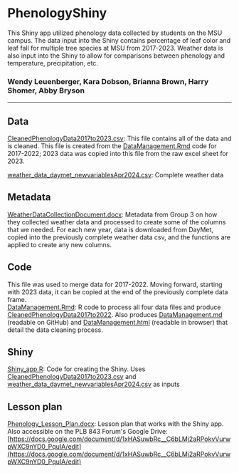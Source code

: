 # PhenologyShiny
This Shiny app utilized phenology data collected by students on the MSU campus. The data input into the Shiny contains percentage of leaf color and leaf fall for multiple tree species at MSU from 2017-2023. Weather data is also input into the Shiny to allow for comparisons between phenology and temperature, precipitation, etc.

### Wendy Leuenberger, Kara Dobson, Brianna Brown, Harry Shomer, Abby Bryson

------

## Data

[CleanedPhenologyData2017to2023.csv](/ShinyApp/CleanedPhenologyData2017to2023.csv): This file contains all of the data and is cleaned. This file is created from the [DataManagement.Rmd](/DataManagement_files/DataManagement.Rmd) code for 2017-2022; 2023 data was copied into this file from the raw excel sheet for 2023.  

[weather_data_daymet_newvariablesApr2024.csv](/ShinyApp/weather_data_daymet_newvariables_updateApril2024.csv): Complete weather data  

## Metadata

[WeatherDataCollectionDocument.docx](WeatherDataCollectionDocument.docx): Metadata from Group 3 on how they collected weather data and processed to create some of the columns that we needed. For each new year, data is downloaded from DayMet, copied into the previously complete weather data csv, and the functions are applied to create any new columns.  

## Code

This file was used to merge data for 2017-2022. Moving forward, starting with 2023 data, it can be copied at the end of the previously complete data frame.  
[DataManagement.Rmd](/DataManagement_files/DataManagement.Rmd): R code to process all four data files and produce [CleanedPhenologyData2017to2022](/ShinyApp/CleanedPhenologyData2017to2022.csv). Also produces [DataManagement.md](/DataManagement_files/DataManagement.md) (readable on GitHub) and [DataManagement.html](/DataManagement_files/DataManagement.html) (readable in browser) that detail the data cleaning process.

## Shiny

[Shiny_app.R](Shiny_app.R): Code for creating the Shiny. Uses [CleanedPhenologyData2017to2023.csv](/ShinyApp/CleanedPhenologyData2017to2023.csv) and [weather_data_daymet_newvariablesApr2024.csv](/ShinyApp/weather_data_daymet_newvariables_updateApril2024.csv) as inputs

## Lesson plan

[Phenology_Lesson_Plan.docx](Phenology_Lesson_Plan.docx): Lesson plan that works with the Shiny app. Also accessible on the PLB 843 Forum's Google Drive: [https://docs.google.com/document/d/1xHASuwbRc__C6bLMj2aRPokvVurwpWXC9nYD0_PquIA/edit](https://docs.google.com/document/d/1xHASuwbRc__C6bLMj2aRPokvVurwpWXC9nYD0_PquIA/edit)
